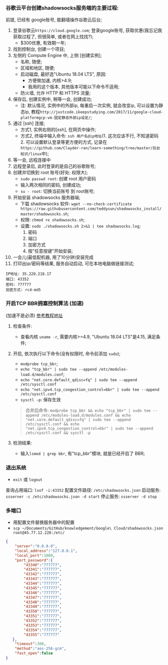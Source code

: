 ### 谷歌云平台创建shadowsocks服务端的主要过程:
前提, 已经有 google账号, 能翻墙操作谷歌云后台;
1. 登录谷歌云`https://cloud.google.com`; 登录google账号, 获取优惠(我忘记我获取过程了, 但很简单, 或者在网上找找?);
    * $300优惠, 有效期一年;
2. 找到控制台, 创建一个项目;
3. 左侧的 Compute Engine 中, 上侧 [创建实例];
    * 名称, 随便;
    * 区域和地区, 随便;
    * 启动磁盘, 最好选"Ubuntu 18.04 LTS", 原因:
        * 方便做加速, 内核>4.9;
        * 我用的这个版本, 其他版本可能以下命令不适用;
    * 防火墙, 允许 HTTP 和 HTTPS 流量;
4. 保存后, 创建实例中, 稍等一会, 创建成功;
    * 注: 默认情况, 实例中的外部ip, 每重启一次实例, 就会改变ip, 可以设置为静态ip, 教程`http://justcode.ikeepstudying.com/2017/11/google-cloud-platformgcp-vm-固定静态外部ip设定/`;
5. 通过 [ssh] 连接;
    * 方式1, 实例右侧的[ssh], 在网页中操作;
    * 方式2, 终端中输入命令: `ssh 用户名@ip地址`(1. 这次应该不行, 不知道密码 2. 可以设置默认登录等更方便的方式, 记录在`https://github.com/Clayder-ran/learn-something/tree/master/后台知识/linux`中);
6. 等一会, 远程连接中
7. 远程登录后, 此时登录的是自己的谷歌账号;
8. 创建并切换到 root 账号(好处: 权限大);
    * `sudo passwd root`: 创建 root 用户密码
    * 输入两次相同的密码, 创建成功;
    * `su - root`: 切换当前账号 到 root账号;
9. 开始安装 shadowsocks 服务器端;
    * 下载 shadowsocks 软件: `wget --no-check-certificate https://raw.githubusercontent.com/teddysun/shadowsocks_install/master/shadowsocks.sh`;
    * 权限: `chmod +x shadowsocks.sh`;
    * 设置: `sudo ./shadowsocks.sh 2>&1 | tee shadowsocks.log`;
        1. 密码
        2. 端口
        3. 加密方式
        4. 按"任意按键"开始安装;
10. 一会儿(最低配机器, 用了10分钟)安装完成
11. 打印出ip/密码等结果, 服务自动启动, 可在本地电脑做链接测试;

```
IP地址: 35.220.218.17
端口: 43352
密码: 777777
加密方式: rc4-md5
```


### 开启TCP BBR拥塞控制算法 (加速)
(加速不是必须)
[参考教程地址](https://github.com/iMeiji/shadowsocks_install/wiki/开启TCP-BBR拥塞控制算法)

1. 检查条件:
    * 查看内核 `uname -r`, 需要内核>=4.9, "Ubuntu 18.04 LTS"是4.15, 满足条件;
2. 开启, 依次执行以下命令(没有权限时, 命令前添加 `sudo`);
    * `modprobe tcp_bbr`;
    * `echo "tcp_bbr" | sudo tee --append /etc/modules-load.d/modules.conf`;
    * `echo "net.core.default_qdisc=fq" | sudo tee --append /etc/sysctl.conf`
    * `echo "net.ipv4.tcp_congestion_control=bbr" | sudo tee --append /etc/sysctl.conf`  
    * `sysctl -p`: 保存生效

    > 合并后命令: `modprobe tcp_bbr && echo "tcp_bbr" | sudo tee --append /etc/modules-load.d/modules.conf && echo "net.core.default_qdisc=fq" | sudo tee --append /etc/sysctl.conf && echo "net.ipv4.tcp_congestion_control=bbr" | sudo tee --append /etc/sysctl.conf && sysctl -p`
4. 检测结果:
    * 输入`lsmod | grep bbr`, 有"tcp_bbr"模块, 就是已经开启了 BBR;



### 退出系统
* `exit` 或 `logout`




查询占用端口: `lsof -i:43352`
配置文件路径: `/etc/shadowsocks.json`
启动服务: `ssserver -c /etc/shadowsocks.json -d start`
停止服务: `ssserver -d stop`


### 多端口
* 用配置文件替换服务器中的配置
* `scp ~/Documents/GitHub/knowledgement/Google\ Cloud/shadowsocks.json root@45.77.12.228:/etc/`
```json
{
    "server":"0.0.0.0",
    "local_address":"127.0.0.1",
    "local_port":1080,
    "port_password":{
        "43340":"777777",
        "43341":"777777",
        "43342":"777777",
        "43343":"777777",
        "43344":"777777",
        "43345":"777777",
        "43346":"777777",
        "43347":"777777",
        "43348":"777777",
        "43349":"777777",
        "43350":"777777",
        "43351":"777777",
        "43352":"777777",
        "43353":"777777",
        "43354":"777777",
        "43355":"777777"
   },
    "timeout":300,
    "method":"aes-256-gcm",
    "fast_open":false
}
```